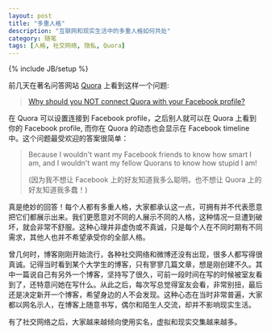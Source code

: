 ```yaml
---
layout: post
title: "多重人格"
description: "互联网和现实生活中的多重人格如何共处"
category: 随笔
tags: [人格, 社交网络, 隐私, Quora]
---
```

{% include JB/setup %}

前几天在著名问答网站 [Quora](http://www.quora.com/) 上看到这样一个问题: 

> [Why should you NOT connect Quora with your Facebook profile?](https://www.quora.com/Facebook-1/Why-should-you-NOT-connect-Quora-with-your-Facebook-profile)

在 Quora 可以设置连接到 Facebook profile，之后别人就可以在 Quora 上看到你的 Facebook profile, 而你在 Quora 的动态也会显示在 Facebook timeline 中。这个问题最受欢迎的答案很简单：

> Because I wouldn't want my Facebook friends to know how smart I am, and I wouldn't want my fellow Quorans to know how stupid I am!
>
> (因为我不想让 Facebook 上的好友知道我多么聪明，也不想让 Quora 上的好友知道我多蠢！)

真是绝妙的回答！每个人都有多重人格，大家都承认这一点，可拥有并不代表愿意把它们都展示出来。我们更愿意对不同的人展示不同的人格，这种情况一旦遭到破坏，就会非常不舒服。这种心理并非虚伪或不真诚，只是每个人在不同时期有不同需求，其他人也并不希望承受你的全部人格。

曾几何时，博客刚刚开始流行，各种社交网络和微博还没有出现，很多人都写得很真诚。记得当时看到某个大学生的博客，只有寥寥几篇文章，想是刚创建不久。其中一篇说自己有另外一个博客，坚持写了很久，可前一段时间在写的时候被室友看到了，还特意问她在写什么。从此之后，每次写总觉得室友会看，非常别扭，最后还是决定新开一个博客，希望身边的人不会发现。这种心态在当时非常普遍，大家都以网名示人，在博客上随意书写，偶尔和陌生人交流，却并不影响现实生活。

有了社交网络之后，大家越来越倾向使用实名，虚拟和现实交集越来越多。
